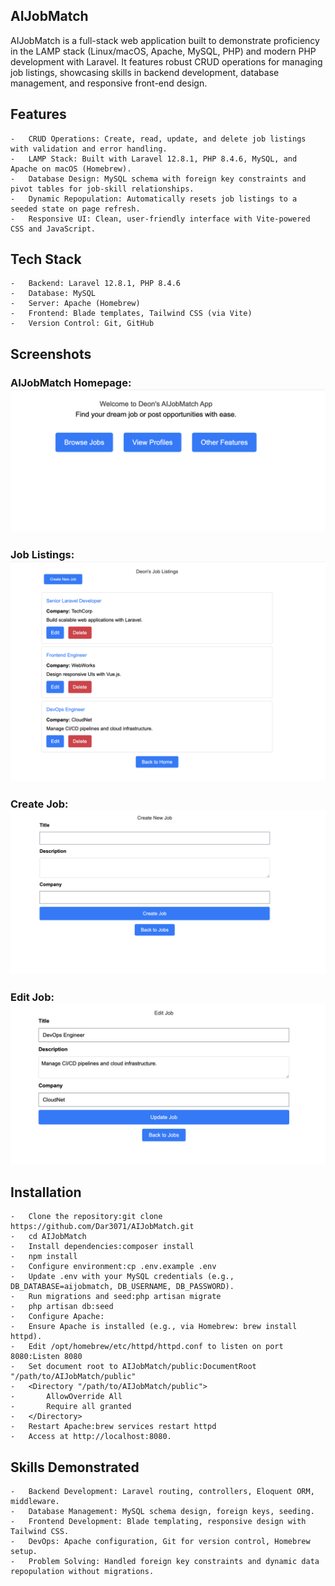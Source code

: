 ## AIJobMatch

AIJobMatch is a full-stack web application built to demonstrate proficiency in the LAMP stack (Linux/macOS, Apache, MySQL, PHP) 
and modern PHP development with Laravel. 
    It features robust CRUD operations for managing job listings, showcasing skills in backend development, database management, and responsive front-end design.

## Features
	-	CRUD Operations: Create, read, update, and delete job listings with validation and error handling.
	-	LAMP Stack: Built with Laravel 12.8.1, PHP 8.4.6, MySQL, and Apache on macOS (Homebrew).
	-	Database Design: MySQL schema with foreign key constraints and pivot tables for job-skill relationships.
	-	Dynamic Repopulation: Automatically resets job listings to a seeded state on page refresh.
	-	Responsive UI: Clean, user-friendly interface with Vite-powered CSS and JavaScript.
## Tech Stack
	-	Backend: Laravel 12.8.1, PHP 8.4.6
	-	Database: MySQL
	-	Server: Apache (Homebrew)
	-	Frontend: Blade templates, Tailwind CSS (via Vite)
	-	Version Control: Git, GitHub
## Screenshots

### AIJobMatch Homepage: ![View Screenshot](screenshots/jobs_main.png)

### Job Listings: ![View Screenshot](screenshots/jobs_index.png)



### Create Job: ![View Screenshot](screenshots/jobs_create.png)



### Edit Job: ![View Screenshot](screenshots/jobs_edit.png)

## Installation
	-	Clone the repository:git clone https://github.com/Dar3071/AIJobMatch.git
	-	cd AIJobMatch
	-	Install dependencies:composer install
	-	npm install
	-	Configure environment:cp .env.example .env
	-	Update .env with your MySQL credentials (e.g., DB_DATABASE=aijobmatch, DB_USERNAME, DB_PASSWORD).
	-	Run migrations and seed:php artisan migrate
	-	php artisan db:seed
	-	Configure Apache:
	-	Ensure Apache is installed (e.g., via Homebrew: brew install httpd).
	-	Edit /opt/homebrew/etc/httpd/httpd.conf to listen on port 8080:Listen 8080
	-	Set document root to AIJobMatch/public:DocumentRoot "/path/to/AIJobMatch/public"
	-	<Directory "/path/to/AIJobMatch/public">
	-	    AllowOverride All
	-	    Require all granted
	-	</Directory>
	-	Restart Apache:brew services restart httpd
	-	Access at http://localhost:8080.
## Skills Demonstrated
	-	Backend Development: Laravel routing, controllers, Eloquent ORM, middleware.
	-	Database Management: MySQL schema design, foreign keys, seeding.
	-	Frontend Development: Blade templating, responsive design with Tailwind CSS.
	-	DevOps: Apache configuration, Git for version control, Homebrew setup.
	-	Problem Solving: Handled foreign key constraints and dynamic data repopulation without migrations.